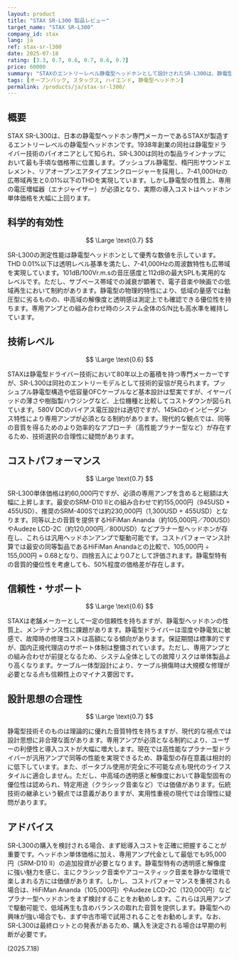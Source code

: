 ```yaml
---
layout: product
title: "STAX SR-L300 製品レビュー"
target_name: "STAX SR-L300"
company_id: stax
lang: ja
ref: stax-sr-l300
date: 2025-07-18
rating: [3.3, 0.7, 0.6, 0.7, 0.6, 0.7]
price: 60000
summary: "STAXのエントリーレベル静電型ヘッドホンとして設計されたSR-L300は、静電型の特徴的な透明感と解像度を提供し、専用アンプとの組み合わせでも同等製品と比較して妥当なコストパフォーマンスを実現している"
tags: [オープンバック, スタックス, ハイエンド, 静電型ヘッドホン]
permalink: /products/ja/stax-sr-l300/
---
```

## 概要

STAX SR-L300は、日本の静電型ヘッドホン専門メーカーであるSTAXが製造するエントリーレベルの静電型ヘッドホンです。1938年創業の同社は静電型ドライバー技術のパイオニアとして知られ、SR-L300は同社の製品ラインナップにおいて最も手頃な価格帯に位置します。プッシュプル静電型、楕円形サウンドエレメント、リアオープンエアタイプエンクロージャーを採用し、7-41,000Hzの広帯域再生と0.01%以下のTHDを実現しています。しかし静電型の性質上、専用の電圧増幅器（エナジャイザー）が必須となり、実際の導入コストはヘッドホン単体価格を大幅に上回ります。

## 科学的有効性

$$ \Large \text{0.7} $$

SR-L300の測定性能は静電型ヘッドホンとして優秀な数値を示しています。THD 0.01%以下は透明レベル基準を満たし、7-41,000Hzの周波数特性も広帯域を実現しています。101dB/100Vr.m.sの音圧感度と112dBの最大SPLも実用的なレベルです。ただし、サブベース帯域での減衰が顕著で、電子音楽や映画での低域再生において制約があります。静電型の物理的特性により、低域の量感では動圧型に劣るものの、中高域の解像度と透明感は測定上でも確認できる優位性を持ちます。専用アンプとの組み合わせ時のシステム全体のS/N比も高水準を維持しています。

## 技術レベル

$$ \Large \text{0.6} $$

STAXは静電型ドライバー技術において80年以上の蓄積を持つ専門メーカーですが、SR-L300は同社のエントリーモデルとして技術的妥協が見られます。プッシュプル静電型構造や低容量OFCケーブルなど基本設計は堅実ですが、イヤーパッドの薄さや樹脂製ハウジングなど、上位機種と比較してコストダウンが図られています。580V DCのバイアス電圧設計は適切ですが、145kΩのインピーダンス特性により専用アンプが必須となる制約があります。現代的な観点では、同等の音質を得るためのより効率的なアプローチ（高性能プラナー型など）が存在するため、技術選択の合理性に疑問があります。

## コストパフォーマンス

$$ \Large \text{0.7} $$

SR-L300単体価格は約60,000円ですが、必須の専用アンプを含めると総額は大幅に上昇します。最安のSRM-D10 IIとの組み合わせで約155,000円（945USD + 455USD）、推奨のSRM-400Sでは約230,000円（1,300USD + 455USD）となります。同等以上の音質を提供するHiFiMan Ananda（約105,000円／700USD）やAudeze LCD-2C（約120,000円／800USD）などプラナー型ヘッドホンが存在し、これらは汎用ヘッドホンアンプで駆動可能です。コストパフォーマンス計算では最安の同等製品であるHiFiMan Anandaとの比較で、105,000円 ÷ 155,000円 = 0.68となり、四捨五入により0.7として評価されます。静電型特有の音質的優位性を考慮しても、50%程度の価格差が存在します。

## 信頼性・サポート

$$ \Large \text{0.6} $$

STAXは老舗メーカーとして一定の信頼性を持ちますが、静電型ヘッドホンの性質上、メンテナンス性に課題があります。静電型ドライバーは湿度や静電気に敏感で、故障時の修理コストは高額になる傾向があります。保証期間は標準的ですが、国内正規代理店のサポート体制は整備されています。ただし、専用アンプとの組み合わせが前提となるため、システム全体としての故障リスクは単体製品より高くなります。ケーブル一体型設計により、ケーブル損傷時は大規模な修理が必要となる点も信頼性上のマイナス要因です。

## 設計思想の合理性

$$ \Large \text{0.7} $$

静電型技術そのものは理論的に優れた音質特性を持ちますが、現代的な視点では設計思想に非合理な面があります。専用アンプが必須となる制約により、ユーザーの利便性と導入コストが大幅に増大します。現在では高性能なプラナー型ドライバーが汎用アンプで同等の性能を実現できるため、静電型の存在意義は相対的に低下しています。また、ポータブル使用が完全に不可能な点も現代のライフスタイルに適合しません。ただし、中高域の透明感と解像度において静電型固有の優位性は認められ、特定用途（クラシック音楽など）では価値があります。伝統技術の継承という観点では意義がありますが、実用性重視の現代では合理性に疑問があります。

## アドバイス

SR-L300の購入を検討される場合、まず総導入コストを正確に把握することが重要です。ヘッドホン単体価格に加え、専用アンプ代金として最低でも95,000円（SRM-D10 II）の追加投資が必要となります。静電型特有の透明感と解像度に強い魅力を感じ、主にクラシック音楽やアコースティック音楽を静かな環境で楽しまれる方には価値があります。しかし、コストパフォーマンスを重視される場合は、HiFiMan Ananda（105,000円）やAudeze LCD-2C（120,000円）などプラナー型ヘッドホンをまず検討することをお勧めします。これらは汎用アンプで駆動可能で、低域再生も含めバランスの取れた音質を提供します。静電型への興味が強い場合でも、まず中古市場で試用されることをお勧めします。なお、SR-L300は最終ロットとの発表があるため、購入を決定される場合は早期の判断が必要です。

(2025.7.18)